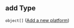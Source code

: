 ## add Type

`object[]` ([Add a new platform](generic-properties-root-addrename-platform-properties-add-platform-add-a-new-platform.md))
